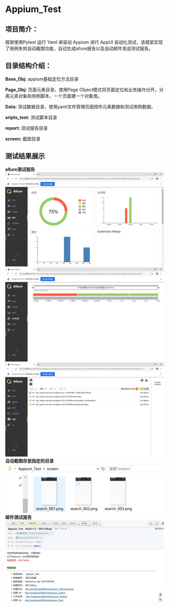 # Appium_Test  
## 项目简介：
框架使用Pytest 运行 Yaml 来驱动 Appium 进行 AppUI 自动化测试，该框架实现了用例失败自动截图功能，自动生成allure报告以及自动邮件发送测试报告。 
## 目录结构介绍：
**Base_Obj:** appium基础定位方法目录

**Page_Obj:** 页面元素目录，使用Page Object模式将页面定位和业务操作分开，分离元素对象和用例脚本，一个页面建一个对象类。

**Data:** 测试数据目录，使用yaml文件管理页面控件元素数据和测试用例数据。

**sripts_test:** 测试脚本目录

**report:** 测试报告目录
 
**screen:** 截图目录

## 测试结果展示
**allure测试报告**
![image](https://github.com/furongxu1/Appium_Test/blob/master/show_results/allure_report_1.png)
![image](https://github.com/furongxu1/Appium_Test/blob/master/show_results/allure_report_2.png)
![image](https://github.com/furongxu1/Appium_Test/blob/master/show_results/allure_report_3.png)
**自动截图存放指定的目录**
![image](https://github.com/furongxu1/Appium_Test/blob/master/show_results/screen.png)
**邮件测试报告**
![image](https://github.com/furongxu1/Appium_Test/blob/master/show_results/email.png)
